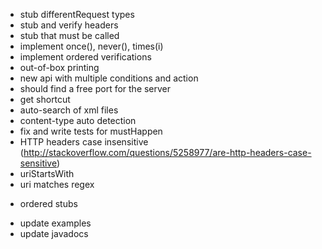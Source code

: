 + stub differentRequest types
+ stub and verify headers
+ stub that must be called
+ implement once(), never(), times(i)
+ implement ordered verifications
+ out-of-box printing
+ new api with multiple conditions and action
+ should find a free port for the server
+ get shortcut
+ auto-search of xml files
+ content-type auto detection
+ fix and write tests for mustHappen
+ HTTP headers case insensitive (http://stackoverflow.com/questions/5258977/are-http-headers-case-sensitive)
+ uriStartsWith
+ uri matches regex
- ordered stubs
+ update examples
+ update javadocs
